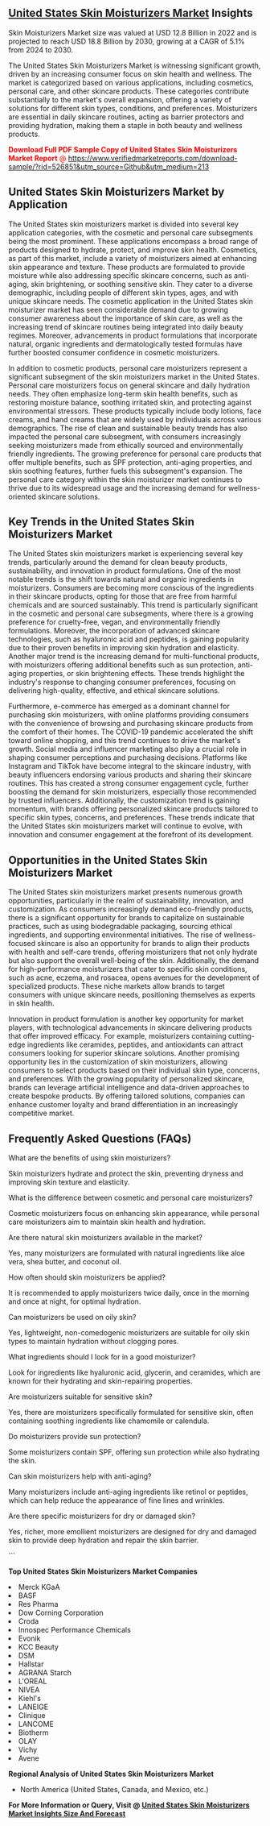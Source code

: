 <h2><a href="https://www.verifiedmarketreports.com/download-sample/?rid=526851&amp;utm_source=Github&amp;utm_medium=213" target="_blank">United States Skin Moisturizers Market</a> Insights</h2><p>Skin Moisturizers Market size was valued at USD 12.8 Billion in 2022 and is projected to reach USD 18.8 Billion by 2030, growing at a CAGR of 5.1% from 2024 to 2030.</p><p><p>The United States Skin Moisturizers Market is witnessing significant growth, driven by an increasing consumer focus on skin health and wellness. The market is categorized based on various applications, including cosmetics, personal care, and other skincare products. These categories contribute substantially to the market's overall expansion, offering a variety of solutions for different skin types, conditions, and preferences. Moisturizers are essential in daily skincare routines, acting as barrier protectors and providing hydration, making them a staple in both beauty and wellness products. <p><span class=""><span style="color: #ff0000;"><strong>Download Full PDF Sample Copy of United States Skin Moisturizers Market Report</strong> @ </span><a href="https://www.verifiedmarketreports.com/download-sample/?rid=526851&amp;utm_source=Github&amp;utm_medium=213" target="_blank">https://www.verifiedmarketreports.com/download-sample/?rid=526851&amp;utm_source=Github&amp;utm_medium=213</a></span></p></p><h2>United States Skin Moisturizers Market by Application</h2><p>The United States skin moisturizers market is divided into several key application categories, with the cosmetic and personal care subsegments being the most prominent. These applications encompass a broad range of products designed to hydrate, protect, and improve skin health. Cosmetics, as part of this market, include a variety of moisturizers aimed at enhancing skin appearance and texture. These products are formulated to provide moisture while also addressing specific skincare concerns, such as anti-aging, skin brightening, or soothing sensitive skin. They cater to a diverse demographic, including people of different skin types, ages, and with unique skincare needs. The cosmetic application in the United States skin moisturizer market has seen considerable demand due to growing consumer awareness about the importance of skin care, as well as the increasing trend of skincare routines being integrated into daily beauty regimes. Moreover, advancements in product formulations that incorporate natural, organic ingredients and dermatologically tested formulas have further boosted consumer confidence in cosmetic moisturizers.</p><p>In addition to cosmetic products, personal care moisturizers represent a significant subsegment of the skin moisturizers market in the United States. Personal care moisturizers focus on general skincare and daily hydration needs. They often emphasize long-term skin health benefits, such as restoring moisture balance, soothing irritated skin, and protecting against environmental stressors. These products typically include body lotions, face creams, and hand creams that are widely used by individuals across various demographics. The rise of clean and sustainable beauty trends has also impacted the personal care subsegment, with consumers increasingly seeking moisturizers made from ethically sourced and environmentally friendly ingredients. The growing preference for personal care products that offer multiple benefits, such as SPF protection, anti-aging properties, and skin soothing features, further fuels this subsegment's expansion. The personal care category within the skin moisturizer market continues to thrive due to its widespread usage and the increasing demand for wellness-oriented skincare solutions.</p><h2>Key Trends in the United States Skin Moisturizers Market</h2><p>The United States skin moisturizers market is experiencing several key trends, particularly around the demand for clean beauty products, sustainability, and innovation in product formulations. One of the most notable trends is the shift towards natural and organic ingredients in moisturizers. Consumers are becoming more conscious of the ingredients in their skincare products, opting for those that are free from harmful chemicals and are sourced sustainably. This trend is particularly significant in the cosmetic and personal care subsegments, where there is a growing preference for cruelty-free, vegan, and environmentally friendly formulations. Moreover, the incorporation of advanced skincare technologies, such as hyaluronic acid and peptides, is gaining popularity due to their proven benefits in improving skin hydration and elasticity. Another major trend is the increasing demand for multi-functional products, with moisturizers offering additional benefits such as sun protection, anti-aging properties, or skin brightening effects. These trends highlight the industry's response to changing consumer preferences, focusing on delivering high-quality, effective, and ethical skincare solutions.</p><p>Furthermore, e-commerce has emerged as a dominant channel for purchasing skin moisturizers, with online platforms providing consumers with the convenience of browsing and purchasing skincare products from the comfort of their homes. The COVID-19 pandemic accelerated the shift toward online shopping, and this trend continues to drive the market's growth. Social media and influencer marketing also play a crucial role in shaping consumer perceptions and purchasing decisions. Platforms like Instagram and TikTok have become integral to the skincare industry, with beauty influencers endorsing various products and sharing their skincare routines. This has created a strong consumer engagement cycle, further boosting the demand for skin moisturizers, especially those recommended by trusted influencers. Additionally, the customization trend is gaining momentum, with brands offering personalized skincare products tailored to specific skin types, concerns, and preferences. These trends indicate that the United States skin moisturizers market will continue to evolve, with innovation and consumer engagement at the forefront of its development.</p><h2>Opportunities in the United States Skin Moisturizers Market</h2><p>The United States skin moisturizers market presents numerous growth opportunities, particularly in the realm of sustainability, innovation, and customization. As consumers increasingly demand eco-friendly products, there is a significant opportunity for brands to capitalize on sustainable practices, such as using biodegradable packaging, sourcing ethical ingredients, and supporting environmental initiatives. The rise of wellness-focused skincare is also an opportunity for brands to align their products with health and self-care trends, offering moisturizers that not only hydrate but also support the overall well-being of the skin. Additionally, the demand for high-performance moisturizers that cater to specific skin conditions, such as acne, eczema, and rosacea, opens avenues for the development of specialized products. These niche markets allow brands to target consumers with unique skincare needs, positioning themselves as experts in skin health.</p><p>Innovation in product formulation is another key opportunity for market players, with technological advancements in skincare delivering products that offer improved efficacy. For example, moisturizers containing cutting-edge ingredients like ceramides, peptides, and antioxidants can attract consumers looking for superior skincare solutions. Another promising opportunity lies in the customization of skin moisturizers, allowing consumers to select products based on their individual skin type, concerns, and preferences. With the growing popularity of personalized skincare, brands can leverage artificial intelligence and data-driven approaches to create bespoke products. By offering tailored solutions, companies can enhance customer loyalty and brand differentiation in an increasingly competitive market.</p><h2>Frequently Asked Questions (FAQs)</h2><p>What are the benefits of using skin moisturizers?</p><p>Skin moisturizers hydrate and protect the skin, preventing dryness and improving skin texture and elasticity.</p><p>What is the difference between cosmetic and personal care moisturizers?</p><p>Cosmetic moisturizers focus on enhancing skin appearance, while personal care moisturizers aim to maintain skin health and hydration.</p><p>Are there natural skin moisturizers available in the market?</p><p>Yes, many moisturizers are formulated with natural ingredients like aloe vera, shea butter, and coconut oil.</p><p>How often should skin moisturizers be applied?</p><p>It is recommended to apply moisturizers twice daily, once in the morning and once at night, for optimal hydration.</p><p>Can moisturizers be used on oily skin?</p><p>Yes, lightweight, non-comedogenic moisturizers are suitable for oily skin types to maintain hydration without clogging pores.</p><p>What ingredients should I look for in a good moisturizer?</p><p>Look for ingredients like hyaluronic acid, glycerin, and ceramides, which are known for their hydrating and skin-repairing properties.</p><p>Are moisturizers suitable for sensitive skin?</p><p>Yes, there are moisturizers specifically formulated for sensitive skin, often containing soothing ingredients like chamomile or calendula.</p><p>Do moisturizers provide sun protection?</p><p>Some moisturizers contain SPF, offering sun protection while also hydrating the skin.</p><p>Can skin moisturizers help with anti-aging?</p><p>Many moisturizers include anti-aging ingredients like retinol or peptides, which can help reduce the appearance of fine lines and wrinkles.</p><p>Are there specific moisturizers for dry or damaged skin?</p><p>Yes, richer, more emollient moisturizers are designed for dry and damaged skin to provide deep hydration and repair the skin barrier.</p>```</p><p><strong>Top United States Skin Moisturizers Market Companies</strong></p><div data-test-id=""><p><li>Merck KGaA</li><li> BASF</li><li> Res Pharma</li><li> Dow Corning Corporation</li><li> Croda</li><li> Innospec Performance Chemicals</li><li> Evonik</li><li> KCC Beauty</li><li> DSM</li><li> Hallstar</li><li> AGRANA Starch</li><li> L'OREAL</li><li> NIVEA</li><li> Kiehl's</li><li> LANEIGE</li><li> Clinique</li><li> LANCOME</li><li> Biotherm</li><li> OLAY</li><li> Vichy</li><li> Avene</li></p><div><strong>Regional Analysis of&nbsp;United States Skin Moisturizers Market</strong></div><ul><li dir="ltr"><p dir="ltr">North America&nbsp;(United States, Canada, and Mexico, etc.)</p></li></ul><p><strong>For More Information or Query, Visit @&nbsp;</strong><strong><a href="https://www.verifiedmarketreports.com/product/skin-moisturizers-market-size-and-forecast/?utm_source=Github&amp;utm_medium=213" target="_blank">United States Skin Moisturizers Market Insights Size And Forecast</a></strong></p></div>
